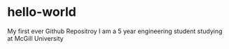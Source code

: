 # hello-world
My first ever Github Repositroy
I am a 5 year engineering student studying at McGill University
